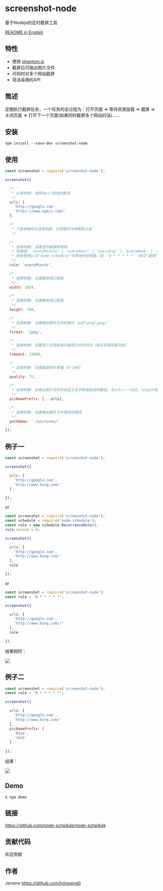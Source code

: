 # screenshot-node

基于Nodejs的定时截屏工具

[README in English](https://github.com/lvjinpeng0/screenshot-node/blob/master/README.md)

## 特性

 - 使用 [phantom.js](http://phantomjs.org/)
 - 截屏后可输出图片文件
 - 可同时对多个网站截屏
 - 简洁易用的API

## 简述

定期执行截屏任务，一个任务的全过程为：打开页面 => 等待资源加载 => 截屏 => 关闭页面 => 打开下一个页面(如果同时截屏多个网站的话)……

## 安装

`npm install --save-dev screenshot-node`

## 使用

```javascript
const screenshot = require('screenshot-node');

screenshot({

  /*
   * 必填参数: 由网站url组成的数组
   */
  urls: [
    'http://google.com',
    'https://www.npmjs.com/'
  ],

  /*
   * 下面参数均为选填参数，示例值均为参数默认值
   */

  /*
   * 选填参数: 设置定时截屏的规则
   * 快捷值: 'everyMinute' | 'everyHour' | 'everyDay' | 'everyWeek' | 'everyMonth'
   * 或者使用js包"node-schedule"中其他的规则值，如：'0 * * * * *'（详见“链接”中地址）
   */
  rule: 'everyMinute',

  /*
   * 选填参数: 设置截屏视口宽度
   */
  width: 1024,

  /*
   * 选填参数: 设置截屏视口高度
   */
  height: 768,

  /*
   * 选填参数: 设置输出图片文件的格式 (pdf|png|jpeg)
   */
  format: 'jpeg',

  /*
   * 选填参数: 设置进入页面到执行截图之间的时间（保证资源加载完成）
   */
  timeout: 15000,

  /*
   * 选填参数: 设置截屏图片质量 (0-100)
   */
  quality: 75,

  /*
   * 选填参数: 由输出图片文件的自定义名字前缀组成的数组，与urls一一对应，length相同
   */
  picNamePrefix: [...urls],

  /*
   * 选填参数: 设置输出图片文件保存的路径
   */
  pathName: './pictures/'

});
```

## 例子一

```javascript
const screenshot = require('screenshot-node');

screenshot({

  urls: [
    'http://google.com',
    'http://www.bing.com/'
  ]

});
```

or

```javascript
const screenshot = require('screenshot-node');
const schedule = require('node-schedule');
const rule = new schedule.RecurrenceRule();
rule.second = 0;

screenshot({

  urls: [
    'http://google.com',
    'http://www.bing.com/'
  ],
  rule

});
```

or

```javascript
const screenshot = require('screenshot-node');
const rule = '0 * * * * *';

screenshot({

  urls: [
    'http://google.com',
    'http://www.bing.com//'
  ],
  rule

});
```

结果相同：

![](https://ws1.sinaimg.cn/large/006tKfTcgy1filmhcfeonj30ij029dfv.jpg)

## 例子二

```javascript
const screenshot = require('screenshot-node');
const rule = '0 * * * * *';

screenshot({

  urls: [
    'http://google.com',
    'http://www.bing.com/'
  ],
  picNamePrefix: [
    'Rose',
    'Jack'
  ]
  
});
```

结果：

![](https://ws3.sinaimg.cn/large/006tKfTcgy1filmuj3oo2j30kl027glk.jpg)


## Demo

```
$ npm demo
```

## 链接
https://github.com/node-schedule/node-schedule

## 贡献代码

欢迎贡献

## 作者

Jerome https://github.com/lvjinpeng0

